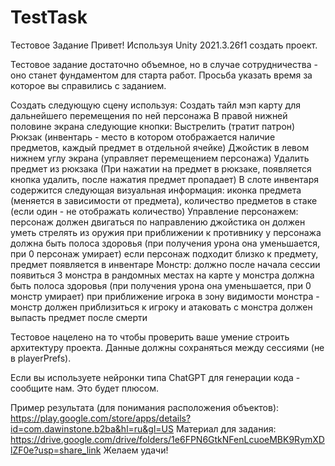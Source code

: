 # TestTask
Тестовое Задание
Привет!
Используя Unity 2021.3.26f1 создать проект.


Тестовое задание достаточно объемное, но в случае сотрудничества - оно станет фундаментом для старта работ. Просьба указать время за которое вы справились с заданием.

Создать следующую сцену используя:
Создать тайл мэп карту для дальнейшего перемещения по ней персонажа
В правой нижней половине экрана следующие кнопки:
Выстрелить (тратит патрон)
Рюкзак (инвентарь - место в котором отображается наличие предметов, каждый предмет в отдельной ячейке)
Джойстик в левом нижнем углу экрана (управляет перемещением персонажа)
Удалить предмет из рюкзака (При нажатии на предмет в рюкзаке, появляется кнопка удалить, после нажатия предмет пропадает)
В слоте инвентаря содержится следующая визуальная информация: иконка предмета (меняется в зависимости от предмета), количество предметов в стаке (если один - не отображать количество)
Управление персонажем:
персонаж должен двигаться по направлению джойстика
он должен уметь стрелять из оружия при приближении к противнику
у персонажа должна быть полоса здоровья (при получения урона она уменьшается, при 0 персонаж умирает)
если персонаж подходит близко к предмету, предмет появляется в инвентаре
Монстр: 
должно после начала сессии появиться 3 монстра в рандомных местах на карте
у монстра должна быть полоса здоровья (при получения урона она уменьшается, при 0 монстр умирает)
при приближение игрока в зону видимости монстра - монстр должен приблизиться к игроку и атаковать
с монстра должен выпасть предмет после смерти

Тестовое нацелено на то чтобы проверить ваше умение строить архитектуру проекта.
Данные должны сохраняться между сессиями (не в playerPrefs). 

Если вы используете нейронки типа ChatGPT для генерации кода - сообщите нам. Это будет плюсом.

Пример результата (для понимания расположения объектов):
https://play.google.com/store/apps/details?id=com.dawinstone.b2ba&hl=ru&gl=US
Материал для задания:
https://drive.google.com/drive/folders/1e6FPN6GtkNFenLcuoeMBK9RymXDlZF0e?usp=share_link
Желаем удачи!
